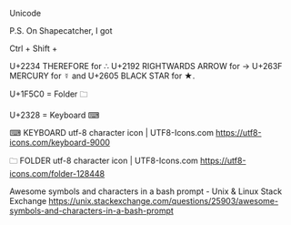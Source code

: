 
Unicode 

P.S. On Shapecatcher, I got 

Ctrl + Shift + 

U+2234 THEREFORE for ∴
U+2192 RIGHTWARDS ARROW for →
U+263F MERCURY for ☿ 
and U+2605 BLACK STAR for ★.

U+1F5C0 = Folder 🗀

U+2328 = Keyboard ⌨


⌨ KEYBOARD utf-8 character icon | UTF8-Icons.com
https://utf8-icons.com/keyboard-9000

🗀 FOLDER utf-8 character icon | UTF8-Icons.com
https://utf8-icons.com/folder-128448



Awesome symbols and characters in a bash prompt - Unix & Linux Stack Exchange
https://unix.stackexchange.com/questions/25903/awesome-symbols-and-characters-in-a-bash-prompt
